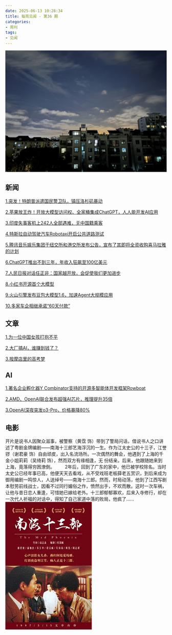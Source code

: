 ```yaml
---
date: 2025-06-13 10:28:34
title: 每周见闻 - 第36 期
categories:
- 周刊
tags:
- 见闻
---
```

![](/images/2025/20250613102422.jpg)

## 新闻
[1.突发！特朗普派遣国民警卫队，镇压洛杉矶暴动](https://mp.weixin.qq.com/s/J62-Enru-xyA1HSnXCIdaA)

[2.苹果放王炸！开放大模型访问权、全家桶集成ChatGPT，人人能开发AI应用](https://mp.weixin.qq.com/s/w6KSJvuxG4ZE9thIw-auOQ)

[3.印度失事客机上242人全部遇难，无中国籍乘客](https://mp.weixin.qq.com/s/_zhXnUGEVIkdAtK39vMHGg)

[4.特斯拉自动驾驶汽车Robotaxi开启公共道路测试](https://tech.ifeng.com/c/8k5nmCClWkW)

[5.腾讯音乐娱乐集团于纽交所和港交所发布公告，宣布了其即将全资收购喜马拉雅的计划](https://tech.ifeng.com/c/8k4mtoZaFnh)

[6.ChatGPT推出不到三年，年收入狂飙至100亿美元](https://www.163.com/tech/article/K1LG9H7300097U7T.html)

[7.人民日报对话任正非：国家越开放，会促使我们更加进步](https://finance.sina.com.cn/roll/2025-06-10/doc-inezpuqu9256330.shtml)

[8.小红书开源首个大模型](https://mp.weixin.qq.com/s/VTr8IBZGxUY767Sm-XPssQ)

[9.火山引擎发布豆包大模型1.6，加速Agent大规模应用](https://tech.ifeng.com/c/8k63QIOfhqI)

[10.多家车企相继承诺“60天付款”](https://finance.sina.com.cn/jjxw/2025-06-13/doc-inezvzcq3222948.shtml)

## 文章
[1.为一位中国女孩打抱不平](https://mp.weixin.qq.com/s/f2rBAWiYOquTqeICC0SP2A)

[2.大厂搞AI，谁赚到钱了？](https://www.163.com/dy/article/K1JN1G6P05564B6E.html)

[3.按摩店里的高考梦](https://mp.weixin.qq.com/s/pq6RmRy1KRvaQPY-4yWD1w?poc_token=HAeMS2ij7OiDSX40zvc4LtcpyAc-TTjev8tF9ysF)

## AI
[1.著名企业孵化器Y Combinator支持的开源多智能体开发框架Rowboat](https://mp.weixin.qq.com/s/i2tvWmXP2C9mqKzhzk4XLw)

[2.AMD、OpenAI联合发布超强AI芯片，推理提升35倍](https://mp.weixin.qq.com/s/-VoeRuDfiB3F_O7Dn2OCwQ)

[3.OpenAI深夜突发o3-Pro，价格暴降80%](https://mp.weixin.qq.com/s/LToaPKwxvr-UxZy4p66xtQ)


## 电影
开片是说书人因聚众滋事，被警察（黄霑 饰）带到了警局问话，借说书人之口讲述了粤剧金牌编剧——南海十三郎艺海浮沉的一生。作为江太史公的十三子，江誉镠（谢君豪 饰）自由顽皮，出入名流场所。一次偶然的舞会，他遇到了上海的千金小姐莉莉（吴绮莉 饰），然而双方有缘相逢，无 份结亲。后来，他跟随她来到上海，竟落得穷困潦倒。
　　2年后，回到了广东的家中，他已被学校除名。当时太史公已经年事已高，他便天天去看戏，从不受戏班老板薛老五赏识，到后来成为御用编剧一鸣惊人，人送绰号——南海十三郎。然而，时局动荡，他到了江西写剧本慰劳前线战士，因看不过同行媚俗之作，愤然出手，不欢而散。这时一次车祸，让他与昔日恋人重逢，可惜她已嫁给老外。十三郎郁郁寡欢，后来入寺修行，却在一次代人祈福的对话中，得知了自己家道中落的败局，他疯了……
![南海十三郎 ](/images/2025/p2578760496.webp)